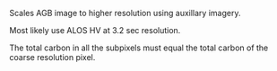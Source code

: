 Scales AGB image to higher resolution using auxillary imagery.

Most likely use ALOS HV at 3.2 sec resolution.

The total carbon in all the subpixels must equal the total carbon of the coarse resolution pixel.
